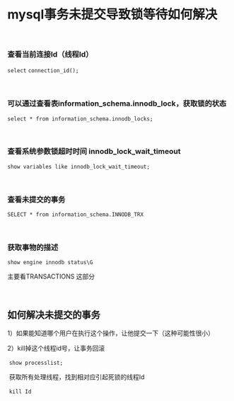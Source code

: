 # mysql事务未提交导致锁等待如何解决



<br>

### 查看当前连接Id（线程Id）

`select` `connection_id();`

<br>

### 可以通过查看表information_schema.innodb_lock，获取锁的状态

`select * from information_schema.innodb_locks;`

<br>

### 查看系统参数锁超时时间 innodb_lock_wait_timeout

`show variables like innodb_lock_wait_timeout;`

<br>

### 查看未提交的事务

`SELECT * from information_schema.INNODB_TRX`

<br>

### 获取事物的描述

`show engine innodb status\G`

主要看TRANSACTIONS 这部分

<br>

## 如何解决未提交的事务

1）如果能知道哪个用户在执行这个操作，让他提交一下（这种可能性很小）

2）kill掉这个线程id号，让事务回滚

​	`show processlist;`

​	获取所有处理线程，找到相对应引起死锁的线程Id

​	`kill Id`

